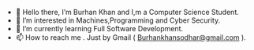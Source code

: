 - 👋 Hello there, I’m Burhan Khan and I,m a Computer Science Student.
- 👀 I’m interested in Machines,Programming and Cyber Security.
- 🌱 I’m currently learning Full Software Development.
- 📫 How to reach me . Just by Gmail ( Burhankhansodhar@gmail.com ).

<!---
ITZ-BURHAN-KHAN/ITZ-BURHAN-KHAN is a ✨ special ✨ repository because its `README.md` (this file) appears on your GitHub profile.
You can click the Preview link to take a look at your changes.
--->

